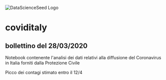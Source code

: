 ![DataScienceSeed Logo](http://www.datascienceseed.com/wp-content/uploads/2018/02/dsst.jpg)

# coviditaly
## bollettino del 28/03/2020
Notebook contenente l'analisi dei dati relativi alla diffusione del Coronavirus in Italia forniti dalla Protezione Civile 

Picco dei contagi stimato entro il 12/4

